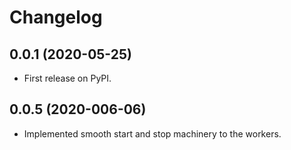 Changelog
=========

0.0.1 (2020-05-25)
------------------
* First release on PyPI.

0.0.5 (2020-006-06)
------------------
* Implemented smooth start and stop machinery to the workers.
